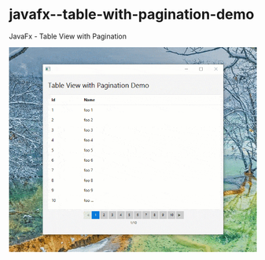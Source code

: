 # javafx--table-with-pagination-demo
JavaFx - Table View with Pagination 

![Demo](https://github.com/YCC-Tech/javafx--table-with-pagination-demo/blob/main/src/images/ezgif.com-gif-maker%20(1).gif)
